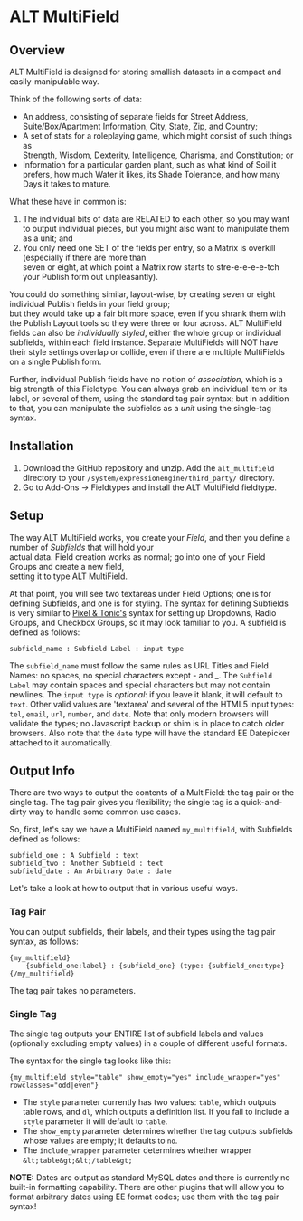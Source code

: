 # ALT MultiField #

## Overview ##

ALT MultiField is designed for storing smallish datasets in a compact and easily-manipulable way. 

Think of the following sorts of data:

* An address, consisting of separate fields for Street Address, Suite/Box/Apartment Information, 
 City, State, Zip, and Country; 
* A set of stats for a roleplaying game, which might consist of such things as  
Strength, Wisdom, Dexterity, Intelligence, Charisma, and Constitution; or 
* Information for a particular garden plant, such as what kind of Soil it prefers, how much Water it likes, 
 its Shade Tolerance, and how many Days it takes to mature.

What these have in common is:

1. The individual bits of data are RELATED to each other, so you may want to output individual pieces, 
 but you might also want to manipulate them as a unit; and 
2. You only need one SET of the fields per entry, so a Matrix is overkill (especially if there are more than  
seven or eight, at which point a Matrix row starts to stre-e-e-e-e-tch your Publish form out unpleasantly).

You could do something similar, layout-wise, by creating seven or eight individual Publish fields in your field group;  
but they would take up a fair bit more space, even if you shrank them with the Publish Layout tools 
so they were three or four across. ALT MultiField fields can also be *individually styled*, 
either the whole group or individual subfields, within each field instance. Separate MultiFields will NOT have their 
style settings overlap or collide, even if there are multiple MultiFields on a single Publish form.

Further, individual Publish fields have no notion of *association*, which is a big strength of this Fieldtype. 
You can always grab an individual item or its label, or several of them, using the standard tag pair syntax; but in 
addition to that, you can manipulate the subfields as a *unit* using the single-tag syntax. 

## Installation ##

1. Download the GitHub repository and unzip. Add the `alt_multifield` directory to your `/system/expressionengine/third_party/`
directory.
2. Go to Add-Ons -> Fieldtypes and install the ALT MultiField fieldtype.

## Setup ##

The way ALT MultiField works, you create your *Field*, and then you define a number of *Subfields* that will hold your  
actual data. Field creation works as normal; go into one of your Field Groups and create a new field,  
setting it to type ALT MultiField.

At that point, you will see two textareas under Field Options; one is for defining Subfields, and one is for styling. 
The syntax for defining Subfields is very similar to [Pixel & Tonic's](http://pixelandtonic.com/) syntax for setting up 
Dropdowns, Radio Groups, and Checkbox Groups, so it may look familiar to you. A subfield is defined as follows: 

    subfield_name : Subfield Label : input type
    
The `subfield_name` must follow the same rules as URL Titles and Field Names: no spaces, no special characters except - and _. 
The `Subfield Label` may contain spaces and special characters but may not contain newlines. The `input type` is *optional*: if you 
leave it blank, it will default to `text`. Other valid values are 'textarea' and several of the HTML5 input types: 
`tel`, `email`, `url`, `number`, and `date`. Note that only modern browsers will validate the types; no Javascript backup or shim 
is in place to catch older browsers. Also note that the `date` type will have the standard EE Datepicker attached to it automatically.


## Output Info ##

There are two ways to output the contents of a MultiField: the tag pair or the single tag. The tag pair gives you flexibility;
the single tag is a quick-and-dirty way to handle some common use cases.

So, first, let's say we have a MultiField named `my_multifield`, with Subfields defined as follows:

    subfield_one : A Subfield : text
    subfield_two : Another Subfield : text
    subfield_date : An Arbitrary Date : date
    
Let's take a look at how to output that in various useful ways.

### Tag Pair ###
    
You can output subfields, their labels, and their types using the tag pair syntax, as follows:

    {my_multifield}
        {subfield_one:label} : {subfield_one} (type: {subfield_one:type}
    {/my_multifield}
    
The tag pair takes no parameters.

### Single Tag ###

The single tag outputs your ENTIRE list of subfield labels and values (optionally excluding empty values) in 
a couple of different useful formats.

The syntax for the single tag looks like this:

    {my_multifield style="table" show_empty="yes" include_wrapper="yes" rowclasses="odd|even"}
    
* The `style` parameter currently has two values:  `table`, which outputs table rows, and `dl`, which outputs 
a definition list. If you fail to include a `style` parameter it will default to `table`.
* The `show_empty` parameter determines whether the tag outputs subfields whose values are empty; it defaults to `no`.
* The `include_wrapper` parameter determines whether wrapper `&lt;table&gt;&lt;/table&gt;`


**NOTE:** Dates are output as standard MySQL dates and there is currently no built-in formatting capability. There are other
plugins that will allow you to format arbitrary dates using EE format codes; use them with the tag pair syntax!